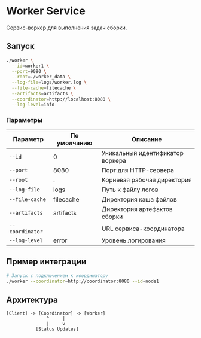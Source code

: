 # Worker Service

Сервис-воркер для выполнения задач сборки.

## Запуск

```bash
./worker \
  --id=worker1 \
  --port=9090 \
  --root=./worker_data \
  --log-file=logs/worker.log \
  --file-cache=filecache \
  --artifacts=artifacts \
  --coordinator=http://localhost:8080 \
  --log-level=info
```

### Параметры

| Параметр               | По умолчанию     | Описание                          |
|------------------------|------------------|-----------------------------------|
| `--id`                 | 0               | Уникальный идентификатор воркера  |
| `--port`               | 8080            | Порт для HTTP-сервера             |
| `--root`               | .               | Корневая рабочая директория       |
| `--log-file`           | logs            | Путь к файлу логов                |
| `--file-cache`         | filecache       | Директория кэша файлов            |
| `--artifacts`          | artifacts       | Директория артефактов сборки      |
| `--coordinator`        |                 | URL сервиса-координатора          |
| `--log-level`          | error           | Уровень логирования               |

## Пример интеграции

```bash
# Запуск с подключением к координатору
./worker --coordinator=http://coordinator:8080 --id=node1
```

## Архитектура

```
[Client] -> [Coordinator] -> [Worker]
               ^     |
               |     v
           [Status Updates]
```
